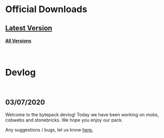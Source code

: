 # Official Downloads


## [Latest Version](https://github.com/blapplejuice/bytepack/releases/latest)
#### [All Versions](https://github.com/blapplejuice/bytepack/releases/)
<br>

# Devlog
<br>

## 03/07/2020
Welcome to the bytepack devlog!
Today we have been working on mobs, cobwebs and stonebricks.
We hope you enjoy our pack.

Any suggestions / bugs, let us know [here.](https://github.com/blapplejuice/bytepack/issues/new)
